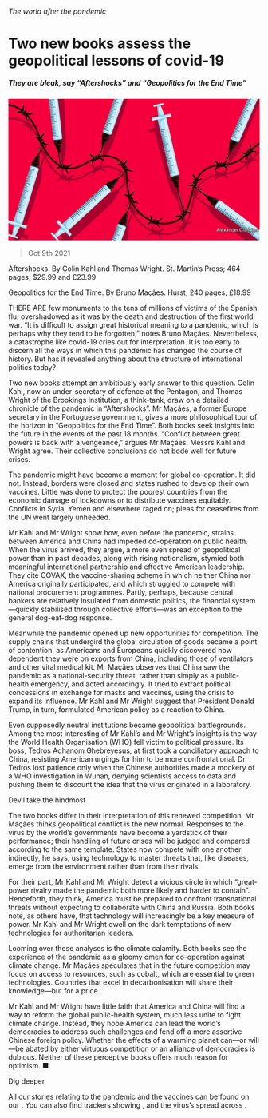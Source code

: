 ###### The world after the pandemic

# Two new books assess the geopolitical lessons of covid-19 

##### They are bleak, say “Aftershocks” and “Geopolitics for the End Time” 

![image](images/20211009_BKD001_0.jpg) 

> Oct 9th 2021 

Aftershocks. By Colin Kahl and Thomas Wright. St. Martin’s Press; 464 pages; $29.99 and £23.99

Geopolitics for the End Time. By Bruno Maçães. Hurst; 240 pages; £18.99


THERE ARE few monuments to the tens of millions of victims of the Spanish flu, overshadowed as it was by the death and destruction of the first world war. “It is difficult to assign great historical meaning to a pandemic, which is perhaps why they tend to be forgotten,” notes Bruno Maçães. Nevertheless, a catastrophe like covid-19 cries out for interpretation. It is too early to discern all the ways in which this pandemic has changed the course of history. But has it revealed anything about the structure of international politics today?

Two new books attempt an ambitiously early answer to this question. Colin Kahl, now an under-secretary of defence at the Pentagon, and Thomas Wright of the Brookings Institution, a think-tank, draw on a detailed chronicle of the pandemic in “Aftershocks”. Mr Maçães, a former Europe secretary in the Portuguese government, gives a more philosophical tour of the horizon in “Geopolitics for the End Time”. Both books seek insights into the future in the events of the past 18 months. “Conflict between great powers is back with a vengeance,” argues Mr Maçães. Messrs Kahl and Wright agree. Their collective conclusions do not bode well for future crises.

The pandemic might have become a moment for global co-operation. It did not. Instead, borders were closed and states rushed to develop their own vaccines. Little was done to protect the poorest countries from the economic damage of lockdowns or to distribute vaccines equitably. Conflicts in Syria, Yemen and elsewhere raged on; pleas for ceasefires from the UN went largely unheeded.

Mr Kahl and Mr Wright show how, even before the pandemic, strains between America and China had impeded co-operation on public health. When the virus arrived, they argue, a more even spread of geopolitical power than in past decades, along with rising nationalism, stymied both meaningful international partnership and effective American leadership. They cite COVAX, the vaccine-sharing scheme in which neither China nor America originally participated, and which struggled to compete with national procurement programmes. Partly, perhaps, because central bankers are relatively insulated from domestic politics, the financial system—quickly stabilised through collective efforts—was an exception to the general dog-eat-dog response.

Meanwhile the pandemic opened up new opportunities for competition. The supply chains that undergird the global circulation of goods became a point of contention, as Americans and Europeans quickly discovered how dependent they were on exports from China, including those of ventilators and other vital medical kit. Mr Maçães observes that China saw the pandemic as a national-security threat, rather than simply as a public-health emergency, and acted accordingly. It tried to extract political concessions in exchange for masks and vaccines, using the crisis to expand its influence. Mr Kahl and Mr Wright suggest that President Donald Trump, in turn, formulated American policy as a reaction to China.

Even supposedly neutral institutions became geopolitical battlegrounds. Among the most interesting of Mr Kahl’s and Mr Wright’s insights is the way the World Health Organisation (WHO) fell victim to political pressure. Its boss, Tedros Adhanom Ghebreyesus, at first took a conciliatory approach to China, resisting American urgings for him to be more confrontational. Dr Tedros lost patience only when the Chinese authorities made a mockery of a WHO investigation in Wuhan, denying scientists access to data and pushing them to discount the idea that the virus originated in a laboratory.

Devil take the hindmost

The two books differ in their interpretation of this renewed competition. Mr Maçães thinks geopolitical conflict is the new normal. Responses to the virus by the world’s governments have become a yardstick of their performance; their handling of future crises will be judged and compared according to the same template. States now compete with one another indirectly, he says, using technology to master threats that, like diseases, emerge from the environment rather than from their rivals.

For their part, Mr Kahl and Mr Wright detect a vicious circle in which “great-power rivalry made the pandemic both more likely and harder to contain”. Henceforth, they think, America must be prepared to confront transnational threats without expecting to collaborate with China and Russia. Both books note, as others have, that technology will increasingly be a key measure of power. Mr Kahl and Mr Wright dwell on the dark temptations of new technologies for authoritarian leaders.

Looming over these analyses is the climate calamity. Both books see the experience of the pandemic as a gloomy omen for co-operation against climate change. Mr Maçães speculates that in the future competition may focus on access to resources, such as cobalt, which are essential to green technologies. Countries that excel in decarbonisation will share their knowledge—but for a price.

Mr Kahl and Mr Wright have little faith that America and China will find a way to reform the global public-health system, much less unite to fight climate change. Instead, they hope America can lead the world’s democracies to address such challenges and fend off a more assertive Chinese foreign policy. Whether the effects of a warming planet can—or will—be abated by either virtuous competition or an alliance of democracies is dubious. Neither of these perceptive books offers much reason for optimism. ■

Dig deeper

All our stories relating to the pandemic and the vaccines can be found on our . You can also find trackers showing ,  and the virus’s spread across .

